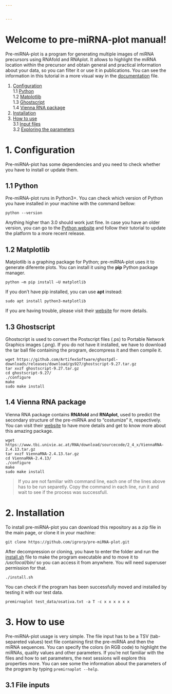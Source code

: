 ```yaml
---


---
```


<h1 id="welcome-to-pre-mirna-plot-manual">Welcome to pre-miRNA-plot manual!</h1>
<p>Pre-miRNA-plot is a program for generating multiple images of miRNA precursors using RNAfold and RNAplot. It allows to highlight the miRNA location within the precursor and obtain general and practical information about your data, so you can filter it or use it in publications. You can see the information in this tutorial in a more visual way in the <a href="https://github.com/igrorp/pre-miRNA-plot/blob/master/documentation.pdf">documentation</a> file.</p>
<ol>
<li><a href="#1-configuration">Configuration</a><br>
1.1 <a href="#1.1-python">Python</a><br>
1.2 <a href="#sec1.2">Matplotlib</a><br>
1.3 <a href="#sec1.3">Ghostscript</a><br>
1.4 <a href="#sec1.4">Vienna RNA package</a></li>
<li><a href="#sec2">Installation</a></li>
<li><a href="#3-how-to-use">How to use</a><br>
3.1 <a href="#sec3.1">Input files</a><br>
3.2 <a href="#sec3.2">Exploring the parameters</a></li>
</ol>
<h1 id="configuration">1. Configuration</h1>
<p>Pre-miRNA-plot has some dependencies and you need to check whether you have to install or update them.</p>
<h2 id="python">1.1 Python</h2>
<p>Pre-miRNA-plot runs in Python3+. You can check which version of Python you have installed in your machine with the command bellow:</p>
<pre><code>python --version
</code></pre>
<p>Anything higher than 3.0 should work just fine. In  case you have an older version, you can go to the <a href="https://www.python.org/downloads/">Python website</a> and follow their tutorial to update the platform to a more recent release.<br>
<a></a></p>
<h2 id="matplotlib">1.2 Matplotlib</h2>
<p>Matplotlib is a graphing package for Python; pre-miRNA-plot uses it to generate diferente plots. You can install it using the <strong>pip</strong> Python package manager.</p>
<pre><code>python –m pip install –U matplotlib
</code></pre>
<p>If you don’t have pip installed, you can use <strong>apt</strong> instead:</p>
<pre><code>sudo apt install python3-matplotlib
</code></pre>
<p>If you are having trouble, please visit their <a href="https://matplotlib.org/3.1.1/users/installing.html">website</a> for more details.<br>
<a></a></p>
<h2 id="ghostscript">1.3 Ghostscript</h2>
<p>Ghostscript is used to convert the Postscript files (.ps) to Portable Network Graphics images (.png). If you do not have it installed, we have to download the tar ball file containing the program, decompress it and then compile it.</p>
<pre><code>wget https://github.com/ArtifexSoftware/ghostpdl-downloads/releases/download/gs927/ghostscript-9.27.tar.gz
tar xvzf ghostscript-9.27.tar.gz
cd ghostscript-9.27/
./configure
make
sudo make install
</code></pre>
<p><a></a></p>
<h2 id="vienna-rna-package">1.4 Vienna RNA package</h2>
<p>Vienna RNA package contains <strong>RNAfold</strong> and <strong>RNAplot</strong>, used to predict the secondary structure of the pre-miRNA and to “costumize” it, respectively. You can visit their <a href="https://www.tbi.univie.ac.at/RNA/documentation.html">website</a> to have more details and get to know more about this amazing package.</p>
<pre><code>wget https://www.tbi.univie.ac.at/RNA/download/sourcecode/2_4_x/ViennaRNA-2.4.13.tar.gz
tar xvzf ViennaRNA-2.4.13.tar.gz
cd ViennaRNA-2.4.13/
./configure
make
sudo make install
</code></pre>
<blockquote>
<p>If you are not familiar with command line, each one of the lines above has to be run separetly. Copy the command in each line, run it and wait to see if the process was successfull.</p>
</blockquote>
<p><a></a></p>
<h1 id="installation">2. Installation</h1>
<p>To install pre-miRNA-plot you can download this repository as a zip file in the main page, or clone it in your machine:</p>
<pre><code>git clone https://github.com/igrorp/pre-miRNA-plot.git
</code></pre>
<p>After decompression or cloning, you have to enter the folder and run the <a href="http://install.sh">install.sh</a> file to make the program executable and to move it to <em>/usr/local/bin/</em> so you can access it from anywhere. You will need superuser permission for that.</p>
<pre><code>./install.sh
</code></pre>
<p>You can check if the program has been successfully moved and installed by testing it with our test data.</p>
<pre><code>premirnaplot test_data/osativa.txt -a T -c x x x x x x
</code></pre>
<p><a></a></p>
<h1 id="how-to-use">3. How to use</h1>
<p>Pre-miRNA-plot usage is very simple. The file input has to be a TSV (tab-separeted values) text file containing first the pre-miRNA and then the miRNA sequences. You can specify the colors (in RGB code) to highlight the miRNAs, quality values and other parameters. If you’re not familiar with the files and how to set parameters, the next sessions will explore this properties more. You can see some the information about the parameters of the program by typing <code>premirnaplot --help</code>.<br>
<a></a></p>
<h2 id="file-inputs">3.1 File inputs</h2>

